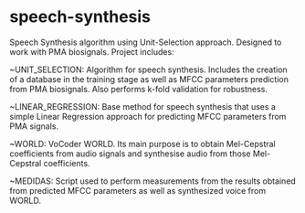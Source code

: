 # speech-synthesis
Speech Synthesis algorithm using Unit-Selection approach. Designed to work with PMA biosignals.
Project includes:

~UNIT_SELECTION: Algorithm for speech synthesis. Includes the creation of a database in the training stage as well as MFCC parameters prediction from PMA biosignals. Also performs k-fold validation for robustness.

~LINEAR_REGRESSION: Base method for speech synthesis that uses a simple Linear Regression approach for predicting MFCC parameters from PMA signals.

~WORLD: VoCoder WORLD. Its main purpose is to obtain Mel-Cepstral coefficients from audio signals and synthesise audio from those Mel-Cepstral coefficients.

~MEDIDAS: Script used to perform measurements from the results obtained from predicted MFCC parameters as well as synthesized voice from WORLD.

